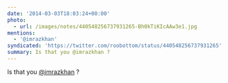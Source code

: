 ```yaml
---
date: '2014-03-03T18:03:24+00:00'
photo:
  - url: /images/notes/440548256737931265-Bh0kTiKIcAAw3e1.jpg
mentions:
  - '@imrazkhan'
syndicated: 'https://twitter.com/roobottom/status/440548256737931265'
summary: Is that you @imrazkhan ?
---
```

Is that you [@imrazkhan](https://twitter.com/@imrazkhan) ? 
